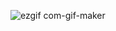![ezgif com-gif-maker](https://user-images.githubusercontent.com/82827198/214180514-e9db5bb5-b16d-48e4-a4af-96b934259db9.gif)
